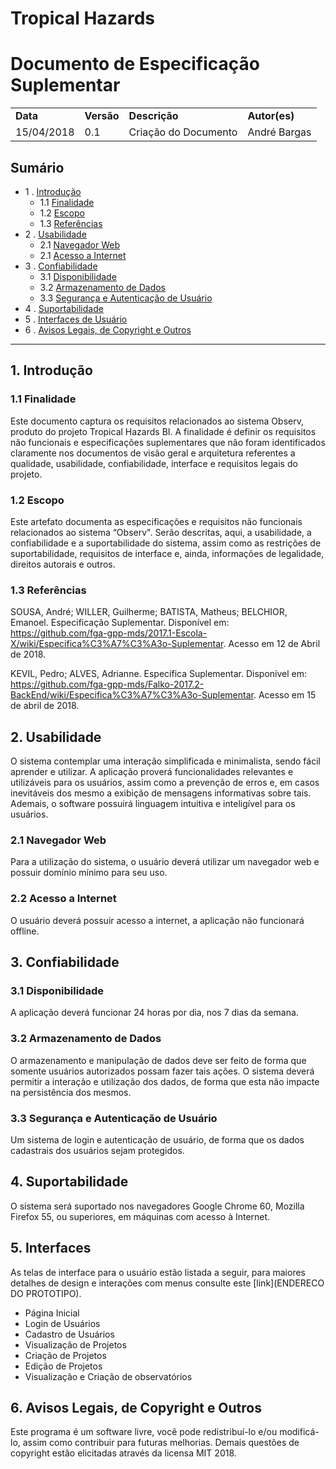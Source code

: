 <!-- Template de Documento de Arquitetura de Software versão em Markdown-->
# **Tropical Hazards**

Documento de Especificação Suplementar
===================

<table class="table-responsive">

   <tr>
	   	<td> <strong>Data</strong> </td>
	   	<td> <strong>Versão</strong> </td>
	   	<td> <strong>Descrição</strong> </td>
	   	<td> <strong>Autor(es)</strong> </td>
   </tr>


   <tr>
	   	<td>15/04/2018</td>
                <td>0.1</td>
	   	<td>Criação do Documento</td>
	   	<td>André Bargas</td>
   </tr>

</table>


Sumário
----------------

* 1 .  [Introdução](#1-introdução)
    * 1.1 [Finalidade](#11-finalidade)
    * 1.2 [Escopo](#12-escopo)
    * 1.3 [Referências](#14-referências)
* 2 . [Usabilidade](#2-usabilidade)
    * 2.1 [Navegador Web](#21-navegador-web)
    * 2.1 [Acesso a Internet](#22-acesso-internet)
* 3 . [Confiabilidade](#3-confiabilidade)
    * 3.1 [Disponibilidade](#31-disponilidade)
    * 3.2 [Armazenamento de Dados](#32-armazenamento-de-dados)
    * 3.3 [Segurança e Autenticação de Usuário](#33-seguranca-e-autenticacao-de-usuario)
* 4 . [Suportabilidade](#4-suportabilidade)
* 5 . [Interfaces de Usuário](#5-interfaces-de-usuário)
* 6 . [Avisos Legais, de Copyright e Outros](#6-avisos-legais)


-----------

## 1. Introdução

### 1.1 Finalidade

Este documento captura os requisitos relacionados ao sistema Observ, produto do projeto Tropical Hazards BI. A finalidade é definir os requisitos não funcionais e especificações suplementares que não foram identificados claramente nos documentos de visão geral e arquitetura referentes a qualidade, usabilidade, confiabilidade, interface e requisitos legais do projeto.

### 1.2 Escopo

Este artefato documenta as especificações e requisitos não funcionais relacionados ao sistema “Observ". Serão descritas, aqui, a usabilidade, a confiabilidade e a suportabilidade do sistema, assim como as restrições de suportabilidade, requisitos de interface e, ainda, informações de legalidade, direitos autorais e outros.

### 1.3 Referências

SOUSA, André; WILLER, Guilherme; BATISTA, Matheus; BELCHIOR, Emanoel. Especificação Suplementar. Disponível em: https://github.com/fga-gpp-mds/2017.1-Escola-X/wiki/Especifica%C3%A7%C3%A3o-Suplementar. Acesso em 12 de Abril de 2018.

KEVIL, Pedro; ALVES, Adrianne. Específica Suplementar. Disponível em:
https://github.com/fga-gpp-mds/Falko-2017.2-BackEnd/wiki/Especifica%C3%A7%C3%A3o-Suplementar. Acesso em 15 de abril de 2018.

## 2. Usabilidade

O sistema contemplar uma interação simplificada e minimalista, sendo fácil aprender e utilizar. A aplicação proverá funcionalidades relevantes e utilizáveis para os usuários, assim como a prevenção de erros e, em casos inevitáveis dos mesmo a exibição de mensagens informativas sobre tais. Ademais, o software possuirá linguagem intuitiva e inteligível para os usuários.

### 2.1 Navegador Web

Para a utilização do sistema, o usuário deverá utilizar um navegador web e possuir domínio mínimo para seu uso.

### 2.2 Acesso a Internet

O usuário deverá possuir acesso a internet, a aplicação não funcionará offline.

## 3. Confiabilidade


### 3.1 Disponibilidade

A aplicação deverá funcionar 24 horas por dia, nos 7 dias da semana.
### 3.2 Armazenamento de Dados

O armazenamento e manipulação de dados deve ser feito de forma que somente usuários autorizados possam fazer tais ações. O sistema deverá permitir a interação e utilização dos dados, de forma que esta não impacte na persistência dos mesmos.

### 3.3 Segurança e Autenticação de Usuário

Um sistema de login e autenticação de usuário, de forma que os dados cadastrais dos usuários sejam protegidos.

## 4. Suportabilidade

O sistema será suportado nos navegadores Google Chrome 60, Mozilla Firefox 55, ou superiores, em máquinas com acesso à Internet.

## 5. Interfaces

As telas de interface para o usuário estão listada a seguir, para maiores detalhes de design e interações com menus consulte este [link](ENDERECO DO PROTOTIPO).

  * Página Inicial
  * Login de Usuários
  * Cadastro de Usuários
  * Visualização de Projetos
  * Criação de Projetos
  * Edição de Projetos
  * Visualização e Criação de observatórios

## 6. Avisos Legais, de Copyright e Outros

Este programa é um software livre, você pode redistribuí-lo e/ou modificá-lo, assim como contribuir para futuras melhorias. Demais questões de copyright estão elicitadas através da licensa MIT 2018.
